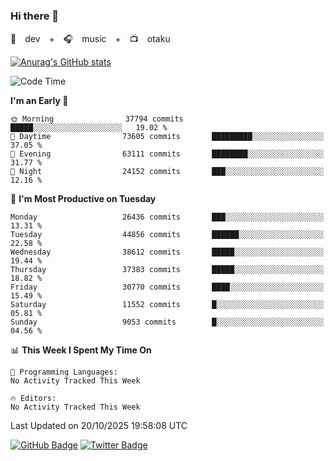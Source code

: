 ### Hi there 👋

🚀　dev　+　🎧　music　+　📺　otaku


[![Anurag's GitHub stats](https://github-readme-stats.vercel.app/api?username=koheitasaka&count_private=true&show_icons=true&theme=monokai)](https://github.com/koheitasaka/github-readme-stats)

<!--START_SECTION:waka-->
![Code Time](http://img.shields.io/badge/Code%20Time-1%2C161%20hrs%2023%20mins-blue)

**I'm an Early 🐤** 

```text
🌞 Morning                37794 commits       █████░░░░░░░░░░░░░░░░░░░░   19.02 % 
🌆 Daytime                73605 commits       █████████░░░░░░░░░░░░░░░░   37.05 % 
🌃 Evening                63111 commits       ████████░░░░░░░░░░░░░░░░░   31.77 % 
🌙 Night                  24152 commits       ███░░░░░░░░░░░░░░░░░░░░░░   12.16 % 
```
📅 **I'm Most Productive on Tuesday** 

```text
Monday                   26436 commits       ███░░░░░░░░░░░░░░░░░░░░░░   13.31 % 
Tuesday                  44856 commits       ██████░░░░░░░░░░░░░░░░░░░   22.58 % 
Wednesday                38612 commits       █████░░░░░░░░░░░░░░░░░░░░   19.44 % 
Thursday                 37383 commits       █████░░░░░░░░░░░░░░░░░░░░   18.82 % 
Friday                   30770 commits       ████░░░░░░░░░░░░░░░░░░░░░   15.49 % 
Saturday                 11552 commits       █░░░░░░░░░░░░░░░░░░░░░░░░   05.81 % 
Sunday                   9053 commits        █░░░░░░░░░░░░░░░░░░░░░░░░   04.56 % 
```


📊 **This Week I Spent My Time On** 

```text
💬 Programming Languages: 
No Activity Tracked This Week

🔥 Editors: 
No Activity Tracked This Week
```


 Last Updated on 20/10/2025 19:58:08 UTC
<!--END_SECTION:waka-->

[![GitHub Badge](https://img.shields.io/badge/GitHub-100000?style=for-the-badge&logo=github&logoColor=white)](https://github.com/koheitasaka)
[![Twitter Badge](https://img.shields.io/badge/Twitter-1DA1F2?style=for-the-badge&logo=twitter&logoColor=white)](https://twitter.com/sleep_asleep_)
